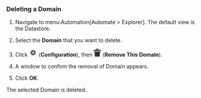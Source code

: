 ### Deleting a Domain

1.  Navigate to menu:Automation\[Automate \> Explorer\]. The default
    view is the Datastore.

2.  Select the **Domain** that you want to delete.

3.  Click ![image](/images/1847.png) (**Configuration**), then
    ![image](/images/1861.png) (**Remove This Domain**).

4.  A window to confirm the removal of Domain appears.

5.  Click **OK**.

The selected Domain is deleted.
